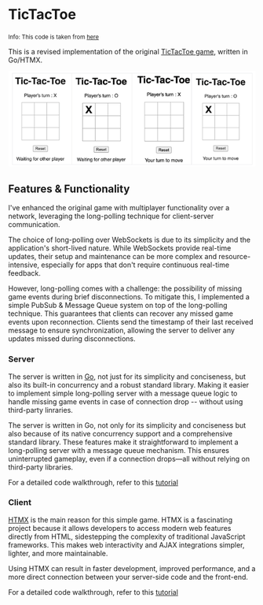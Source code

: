 # TicTacToe

<small>Info: This code is taken from [here](https://github.com/abayomipopoola/tictactoe/tree/main)</small>

This is a revised implementation of the original [TicTacToe game](https://github.com/abayomipopoola/tictactoe/tree/single-player), written in Go/HTMX.

![tic-tac-toe](./game.png)

## Features & Functionality

I've enhanced the original game with multiplayer functionality over a network, leveraging the long-polling technique for client-server communication.

The choice of long-polling over WebSockets is due to its simplicity and the application's short-lived nature. While WebSockets provide real-time updates, their setup and maintenance can be more complex and resource-intensive, especially for apps that don't require continuous real-time feedback.

However, long-polling comes with a challenge: the possibility of missing game events during brief disconnections. To mitigate this, I implemented a simple PubSub & Message Queue system on top of the long-polling technique. This guarantees that clients can recover any missed game events upon reconnection. Clients send the timestamp of their last received message to ensure synchronization, allowing the server to deliver any updates missed during disconnections.

### Server

The server is written in [Go](https://go.dev), not just for its simplicity and conciseness, but also its built-in concurrency and a robust standard library. Making it easier to implement simple long-polling server with a message queue logic to handle missing game events in case of connection drop -- without using third-party linraries.

The server is written in Go, not only for its simplicity and conciseness but also because of its native concurrency support and a comprehensive standard library. These features make it straightforward to implement a long-polling server with a message queue mechanism. This ensures uninterrupted gameplay, even if a connection drops—all without relying on third-party libraries.

For a detailed code walkthrough, refer to this [tutorial](https://link.medium.com/GQYmPr3WaCb)

### Client

[HTMX](https://htmx.org) is the main reason for this simple game. HTMX is a fascinating project because it allows developers to access modern web features directly from HTML, sidestepping the complexity of traditional JavaScript frameworks. This makes web interactivity and AJAX integrations simpler, lighter, and more maintainable.

Using HTMX can result in faster development, improved performance, and a more direct connection between your server-side code and the front-end.

For a detailed code walkthrough, refer to this [tutorial](https://link.medium.com/GQYmPr3WaCb)
